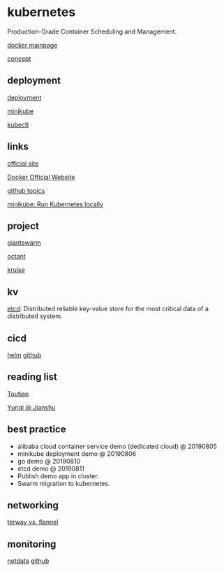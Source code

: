 # kubernetes

Production-Grade Container Scheduling and Management.

[docker mainpage](/topic/k8s/docker.md)

[concept](/topic/k8s/k8s-concept.md)

## deployment

[deployment](/topic/k8s/deployment/k8s-deployment.md)

[minikube](/topic/k8s/deployment/minikube.md) 

[kubectl](/topic/k8s/deployment/kubectl.md) 

## links

[official site](https://kubernetes.io/)

[Docker Official Website](https://www.docker.com/)

[github topics](https://github.com/topics/kubernetes)

[minikube: Run Kubernetes locally]()

## project


[giantswarm](https://giantswarm.io/)

[octant](https://github.com/vmware/octant)

[kruise](https://github.com/openkruise/kruise)

## kv

[etcd](/topic/cncf/etcd/etcd.md): Distributed reliable key-value store for the most critical data of a distributed system.

## cicd

[helm](https://helm.sh/) [github](https://github.com/helm/helm)

## reading list

[Toutiao](https://toutiao.io/search?utf8=%E2%9C%93&q=kubernetes)

[Yunqi @ Jianshu](https://www.jianshu.com/u/12532d36e4da)

## best practice

* alibaba cloud container service demo (dedicated cloud) @ 20190805
* minikube deployment demo @ 20190806
* go demo @ 20190810
* etcd demo @ 20190811
* Publish demo app in cluster.
* Swarm migration to kubernetes.

## networking

[terway vs. flannel](/topic/k8s/network/terway-flannel.md)

## monitoring

[netdata](https://www.netdata.cloud/) [github](https://github.com/netdata/netdata)


